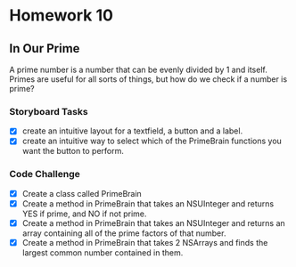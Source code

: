 # Homework 10

## In Our Prime

A prime number is a number that can be evenly divided by 1 and itself. Primes are useful for all sorts of things, but how do we check if a number is prime?

### Storyboard Tasks
* [x] create an intuitive layout for a textfield, a button and a label.
* [x] create an intuitive way to select which of the PrimeBrain functions you want the button to perform.

### Code Challenge
* [x] Create a class called PrimeBrain
* [x] Create a method in PrimeBrain that takes an NSUInteger and returns YES if prime, and NO if not prime.
* [x] Create a method in PrimeBrain that takes an NSUInteger and returns an array containing all of the prime factors of that number.
* [x] Create a method in PrimeBrain that takes 2 NSArrays and finds the largest common number contained in them.
